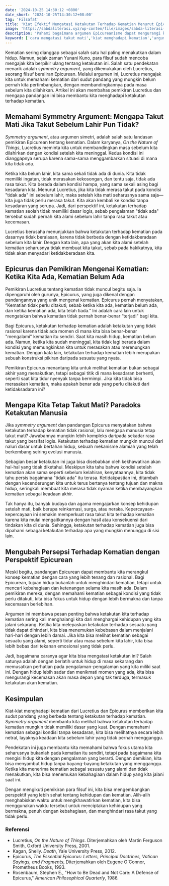 ```yaml
---
date: '2024-10-25 14:30:12 +0800'
date_short: '2024-10-25T14:30:12+08:00'
tag: 'Filsafat'
title: 'Kiat Efektif Mengatasi Ketakutan Terhadap Kematian Menurut Epicureanisme'
image: 'https://sabdaliterasi.xyz/wp-conten/file/images/sabda-literasi-kiat-efektif-mengatasi-ketakutan-terhadap-kematian-menurut-epicureanisme.png'
description: 'Pahami bagaimana argumen Epicureanisme dapat mengurangi ketakutan akan kematian. Temukan cara hidup damai tanpa takut mati dengan panduan filsafat.'
keyword: ['cara mengatasi takut mati','kiat menghadapi kematian','argumen epicurean tentang kematian','simetri kehidupan dan kematian']
---
```

<p>Kematian sering dianggap sebagai salah satu hal paling menakutkan dalam hidup. Namun, sejak zaman Yunani Kuno, para filsuf sudah mencoba mengajak kita berpikir ulang tentang ketakutan ini. Salah satu pendekatan menarik adalah <em>symmetry argument</em>, yang dikemukakan oleh Lucretius, seorang filsuf beraliran Epicurean. Melalui argumen ini, Lucretius mengajak kita untuk memahami kematian dari sudut pandang yang mungkin belum pernah kita pertimbangkan, dengan membandingkannya pada masa sebelum kita dilahirkan. Artikel ini akan membahas pemikiran Lucretius dan mengapa pandangan ini bisa membantu kita menghadapi ketakutan terhadap kematian.</p><h2><strong>Memahami Symmetry Argument: Mengapa Takut Mati Jika Takut Sebelum Lahir Pun Tidak?</strong></h2><p><em>Symmetry argument</em>, atau argumen simetri, adalah salah satu landasan pemikiran Epicurean tentang kematian. Dalam karyanya, <em>On the Nature of Things</em>, Lucretius meminta kita untuk membandingkan masa sebelum kita dilahirkan dengan kondisi setelah kita meninggal. Kedua kondisi ini dianggapnya serupa karena sama-sama menggambarkan situasi di mana kita tidak ada.</p><p>Ketika kita belum lahir, kita sama sekali tidak ada di dunia. Kita tidak memiliki ingatan, tidak merasakan kekosongan, dan tentu saja, tidak ada rasa takut. Kita berada dalam kondisi hampa, yang sama sekali asing bagi kesadaran kita. Menurut Lucretius, jika kita tidak merasa takut pada kondisi "tidak ada" ini sebelum lahir, maka setelah kita mati seharusnya sama saja—kita juga tidak perlu merasa takut. Kita akan kembali ke kondisi tanpa kesadaran yang serupa. Jadi, dari perspektif ini, ketakutan terhadap kematian seolah tidak memiliki dasar logis, sebab pengalaman "tidak ada" tersebut sudah pernah kita alami sebelum lahir tanpa rasa takut atau kecemasan.</p><p>Lucretius berusaha menunjukkan bahwa ketakutan terhadap kematian pada dasarnya tidak beralasan, karena tidak berbeda dengan ketidakberadaan sebelum kita lahir. Dengan kata lain, apa yang akan kita alami setelah kematian seharusnya tidak membuat kita takut, sebab pada hakikatnya, kita tidak akan menyadari ketidakberadaan kita.</p><h2><strong>Epicurus dan Pemikiran Mengenai Kematian: Ketika Kita Ada, Kematian Belum Ada</strong></h2><p>Pemikiran Lucretius tentang kematian tidak muncul begitu saja. Ia dipengaruhi oleh gurunya, Epicurus, yang juga dikenal dengan pandangannya yang unik mengenai kematian. Epicurus pernah menyatakan, “Kematian tidak perlu ditakuti; sebab ketika kita ada, kematian belum ada, dan ketika kematian ada, kita telah tiada.” Ini adalah cara lain untuk mengatakan bahwa kematian tidak pernah benar-benar “terjadi” bagi kita.</p><p>Bagi Epicurus, ketakutan terhadap kematian adalah ketakutan yang tidak rasional karena tidak ada momen di mana kita bisa benar-benar "mengalami" kematian itu sendiri. Saat kita masih hidup, kematian belum ada. Namun, ketika kita sudah meninggal, kita tidak lagi berada dalam kondisi yang memungkinkan kita untuk merasakan atau merenungkan kematian. Dengan kata lain, ketakutan terhadap kematian lebih merupakan sebuah konstruksi pikiran daripada sesuatu yang nyata.</p><p>Pemikiran Epicurus menantang kita untuk melihat kematian bukan sebagai akhir yang menakutkan, tetapi sebagai titik di mana kesadaran berhenti, seperti saat kita tidur nyenyak tanpa bermimpi. Jika kita tidak bisa merasakan kematian, maka apakah benar ada yang perlu ditakuti dari ketidaksadaran ini?</p><h2><strong>Mengapa Kita Tetap Takut Mati? Paradoks Ketakutan Manusia</strong></h2><p>Jika <em>symmetry argument</em> dan pandangan Epicurus menyatakan bahwa ketakutan terhadap kematian tidak rasional, lalu mengapa manusia tetap takut mati? Jawabannya mungkin lebih kompleks daripada sekadar rasa takut yang bersifat logis. Ketakutan terhadap kematian mungkin muncul dari naluri dasar untuk bertahan hidup, sebuah mekanisme alamiah yang telah berkembang seiring evolusi manusia.</p><p>Sebagian besar ketakutan ini juga bisa disebabkan oleh kekhawatiran akan hal-hal yang tidak diketahui. Meskipun kita tahu bahwa kondisi setelah kematian akan sama seperti sebelum kelahiran, kenyataannya, kita tidak tahu persis bagaimana "tidak ada" itu terasa. Ketidakpastian ini, ditambah dengan kecenderungan kita untuk terus bertanya tentang tujuan dan makna hidup, seringkali membuat kita merasa tidak nyaman ketika membayangkan kematian sebagai keadaan akhir.</p><p>Tak hanya itu, banyak budaya dan agama mengajarkan konsep kehidupan setelah mati, baik berupa reinkarnasi, surga, atau neraka. Kepercayaan-kepercayaan ini semakin memperkuat rasa takut kita terhadap kematian karena kita mulai mengaitkannya dengan hasil atau konsekuensi dari tindakan kita di dunia. Sehingga, ketakutan terhadap kematian juga bisa dipahami sebagai ketakutan terhadap apa yang mungkin menunggu di sisi lain.</p><h2><strong>Mengubah Persepsi Terhadap Kematian dengan Perspektif Epicurean</strong></h2><p>Meski begitu, pandangan Epicurean dapat membantu kita merangkul konsep kematian dengan cara yang lebih tenang dan rasional. Bagi Epicurean, tujuan hidup bukanlah untuk menghindari kematian, tetapi untuk mencari kebahagiaan dan ketenangan selama kita masih ada. Dalam pemikiran mereka, dengan memahami kematian sebagai kondisi yang tidak perlu ditakuti, kita bisa fokus untuk hidup dengan lebih bermakna dan tanpa kecemasan berlebihan.</p><p>Argumen ini membawa pesan penting bahwa ketakutan kita terhadap kematian sering kali menghalangi kita dari menghargai kehidupan yang kita jalani sekarang. Ketika kita melepaskan ketakutan terhadap sesuatu yang tidak dapat dihindari, kita bisa menemukan kebebasan dalam menjalani hari-hari dengan lebih damai. Jika kita bisa melihat kematian sebagai sesuatu yang alami, seperti tidur atau masa sebelum kita lahir, kita bisa lebih bebas dari tekanan emosional yang tidak perlu.</p><p>Jadi, bagaimana caranya agar kita bisa mengatasi ketakutan ini? Salah satunya adalah dengan berlatih untuk hidup di masa sekarang dan memusatkan perhatian pada pengalaman-pengalaman yang kita miliki saat ini. Dengan hidup lebih sadar dan menikmati momen yang ada, kita bisa mengurangi kecemasan akan masa depan yang tak terduga, termasuk ketakutan akan kematian.</p><h2><strong>Kesimpulan</strong></h2><p>Kiat-kiat menghadapi kematian dari Lucretius dan Epicurus memberikan kita sudut pandang yang berbeda tentang ketakutan terhadap kematian. <em>Symmetry argument</em> membantu kita melihat bahwa ketakutan terhadap kematian mungkin tidak memiliki dasar yang kuat. Dengan memahami kematian sebagai kondisi tanpa kesadaran, kita bisa melihatnya secara lebih netral, layaknya keadaan kita sebelum lahir yang tidak pernah mengganggu.</p><p>Pendekatan ini juga membantu kita memahami bahwa fokus utama kita seharusnya bukanlah pada kematian itu sendiri, tetapi pada bagaimana kita mengisi hidup kita dengan pengalaman yang berarti. Dengan demikian, kita bisa menyambut hidup tanpa bayang-bayang ketakutan yang mengganggu. Ketika kita menerima kematian sebagai sesuatu yang alami dan tidak menakutkan, kita bisa menemukan kebahagiaan dalam hidup yang kita jalani saat ini.</p><p>Dengan mengikuti pemikiran para filsuf ini, kita bisa mengembangkan perspektif yang lebih sehat tentang kehidupan dan kematian. Alih-alih menghabiskan waktu untuk mengkhawatirkan kematian, kita bisa menggunakan waktu tersebut untuk menciptakan kehidupan yang bermakna, penuh dengan kebahagiaan, dan menghindari rasa takut yang tidak perlu.</p><h3><strong>Referensi</strong></h3><ul><li>Lucretius, <em>On the Nature of Things</em>. Diterjemahkan oleh Martin Ferguson Smith, Oxford University Press, 2001.</li><li>Kagan, Shelly. <em>Death</em>, Yale University Press, 2012.</li><li>Epicurus, <em>The Essential Epicurus: Letters, Principal Doctrines, Vatican Sayings, and Fragments</em>, Diterjemahkan oleh Eugene O'Connor, Prometheus Books, 1993.</li><li>Rosenbaum, Stephen E., "How to Be Dead and Not Care: A Defense of Epicurus," <em>American Philosophical Quarterly</em>, 1986.</li></ul>
